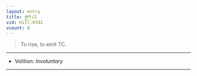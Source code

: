 ```yaml
---
layout: entry
title: རྒྱག་√2
vid: Hill:0342
vcount: 0
---
```

> To rise, to emit TC\.

---
* Volition: _Involuntary_

---

